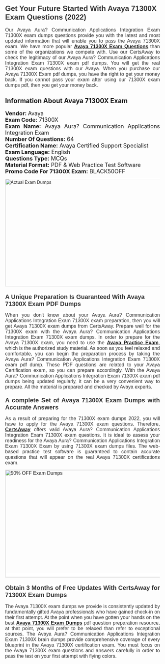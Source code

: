 <h1><span style="font-size:24px"><span style="font-family:Calibri,sans-serif"><strong><span style="background-color:white"><span style="font-family:"Verdana",sans-serif"><span style="color:#333333">Get Your Future Started With Avaya 71300X Exam Questions (2022)</span></span></span></strong></span></span></h1> <p style="text-align:justify"><span style="font-size:11pt"><span style="font-family:Calibri,sans-serif"><span style="font-size:12.0pt"><span style="background-color:white"><span style="font-family:"Verdana",sans-serif"><span style="color:#333333">Our Avaya Aura? Communication Applications Integration Exam 71300X exam dumps questions provide you with the latest and most updated information that will enable you to pass the Avaya 71300X exam. We have more popular <a href="https://www.certsaway.com/avaya/71300x-exam-dumps"><strong>Avaya 71300X Exam Questions</strong></a> than some of the organizations we compete with. Use our CertsAway to check the legitimacy of our Avaya Aura? Communication Applications Integration Exam 71300X exam pdf dumps. You will get the real 71300X exam questions with our Avaya. When you purchase our Avaya 71300X Exam pdf dumps, you have the right to get your money back. If you cannot pass your exam after using our 71300X exam dumps pdf, then you get your money back.</span></span></span></span></span></span></p> <h2 style="text-align:justify"><strong>Information About Avaya 71300X Exam</strong></h2> <p style="text-align:justify"><span style="font-size:18px"><strong>Vendor: </strong>Avaya<br /> <strong>Exam Code:</strong> 71300X<br /> <strong>Exam Name:</strong> Avaya Aura? Communication Applications Integration Exam<br /> <strong>Number Of Questions:</strong> 64<br /> <strong>Certification Name:</strong> Avaya Certified Support Specialist<br /> <strong>Exam Language:</strong> English<br /> <strong>Questions Type:</strong> MCQs<br /> <strong>Material Format:</strong> PDF & Web Practice Test Software<br /> <strong>Promo Code For 71300X Exam:</strong> BLACK50OFF</span></p> <p style="text-align:justify"><a href="https://www.certsaway.com/avaya/71300x-exam-dumps" rel="no-follow"><img alt="Actual Exam Dumps" src="https://blogger.googleusercontent.com/img/b/R29vZ2xl/AVvXsEhM7PDiBcnX1lSN-cQmq5aA7zhxn_sWcl74tkXOSfPCo3QtIY975M9XJLCwEgJ4RXKA47zmJGF6HERJJhyy2xAB8wXG6sgIARPXgzYSBnCmQcQUSzkzAw-rnNk2tBWror0N27JemDbU_7iS0jGjJohQplsk8CyGpJdZ9YktQ0Yz6f7IdzI5OZob-D4eGg/s1382/ca1.png" style="height:350px; width:750px" /></a></p> <h3><span style="font-size:20px"><strong><span style="font-family:Calibri,sans-serif"><span style="background-color:white"><span style="font-family:"Verdana",sans-serif"><span style="color:#333333">A Unique Preparation Is Guaranteed With Avaya 71300X Exam PDF Dumps</span></span></span></span></strong></span></h3> <p style="text-align:justify"><span style="font-size:11pt"><span style="font-family:Calibri,sans-serif"><span style="font-size:12.0pt"><span style="background-color:white"><span style="font-family:"Verdana",sans-serif"><span style="color:#333333">When you don't know about your Avaya Aura? Communication Applications Integration Exam 71300X exam preparation, then you will get Avaya 71300X exam dumps from CertsAway. Prepare well for the 71300X exam with the Avaya Aura? Communication Applications Integration Exam 71300X exam dumps. In order to prepare for the Avaya 71300X exam, you need to use the <a href="https://www.certsaway.com/avaya-questions"><strong>Avaya Practice Exam</strong></a>, which is the authorized study material. As soon as you feel relaxed and comfortable, you can begin the preparation process by taking the Avaya Aura? Communication Applications Integration Exam 71300X exam pdf dump. These PDF questions are related to your Avaya Certification exam, so you can prepare accordingly. With the Avaya Aura? Communication Applications Integration Exam 71300X exam pdf dumps being updated regularly, it can be a very convenient way to prepare. All the material is prepared and checked by Avaya experts.</span></span></span></span></span></span></p> <h3 style="text-align:justify"><span style="font-size:20px"><span style="font-family:Calibri,sans-serif"><strong><span style="background-color:white"><span style="font-family:"Verdana",sans-serif"><span style="color:#333333">A complete Set of Avaya 71300X Exam Dumps with Accurate Answers</span></span></span></strong></span></span></h3> <p style="text-align:justify"><span style="font-size:11pt"><span style="font-family:Calibri,sans-serif"><span style="font-size:12.0pt"><span style="background-color:white"><span style="font-family:"Verdana",sans-serif"><span style="color:#333333">As a result of preparing for the 71300X exam dumps 2022, you will have to apply for the Avaya 71300X exam questions. Therefore, <a href=" https://www.certsaway.com/"><strong>CertsAway</strong></a> offers valid Avaya Aura? Communication Applications Integration Exam 71300X exam questions. It is ideal to assess your readiness for the Avaya Aura? Communication Applications Integration Exam 71300X Exam by using 71300X exam dumps files. The web-based practice test software is guaranteed to contain accurate questions that will appear on the real Avaya 71300X certifications exam.</span></span></span></span></span></span></p> <p style="text-align:justify"><span style="font-size:11pt"><span style="font-family:Calibri,sans-serif"><span style="font-size:12.0pt"><span style="background-color:white"><span style="font-family:"Verdana",sans-serif"><span style="color:#333333"><a href="https://www.certsaway.com/avaya/71300x-exam-dumps" rel="no-follow"><img alt="50% OFF Exam Dumps" src="https://www.certcollections.com/uploads/content/c2.png" style="height:350px; width:750px" /></a></span></span></span></span></span></span></p> <h3 style="text-align:justify"><span style="font-size:20px"><strong><span style="font-family:Calibri,sans-serif"><span style="background-color:white"><span style="font-family:"Verdana",sans-serif"><span style="color:#333333">Obtain 3 Months of Free Updates With CertsAway for 71300X Exam Dumps</span></span></span></span></strong></span></h3> <p style="text-align:justify"><span style="font-size:11pt"><span style="font-family:Calibri,sans-serif"><span style="font-size:12.0pt"><span style="background-color:white"><span style="font-family:"Verdana",sans-serif"><span style="color:#333333">The Avaya 71300X exam dumps we provide is consistently updated by fundamentally gifted Avaya professionals who have gained check-in on their first attempt. At the point when you have gotten your hands on the best <a href="https://www.certsaway.com/avaya/71300x-exam-dumps"><strong>Avaya 71300X Exam Dumps</strong></a> pdf question preparation resource, at that point, you will prefer to be relaxed than refer to exceptional sources. The Avaya Aura? Communication Applications Integration Exam 71300X brain dumps provide comprehensive coverage of every blueprint in the Avaya 71300X certification exam. You must focus on the Avaya 71300X exam questions and answers carefully in order to pass the test on your first attempt with flying colors.</span></span></span></span></span></span></p>
